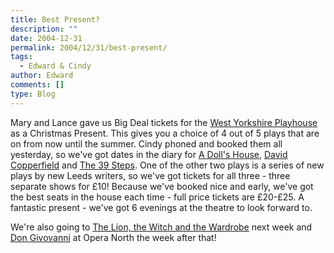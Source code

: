 ```yaml
---
title: Best Present?
description: ""
date: 2004-12-31
permalink: 2004/12/31/best-present/
tags:
  - Edward & Cindy
author: Edward
comments: []
type: Blog
---
```


Mary and Lance gave us Big Deal tickets for the [West Yorkshire
Playhouse][1] as a Christmas Present. This gives you a choice of 4 out
of 5 plays that are on from now until the summer. Cindy phoned and
booked them all yesterday, so we\'ve got dates in the diary for [A
Doll\'s House][2], [David Copperfield][3] and [The 39 Steps][4]. One of
the other two plays is a series of new plays by new Leeds writers, so
we\'ve got tickets for all three - three separate shows for £10! Because
we\'ve booked nice and early, we\'ve got the best seats in the house
each time - full price tickets are £20-£25. A fantastic present - we\'ve
got 6 evenings at the theatre to look forward to.

We\'re also going to [The Lion, the Witch and the Wardrobe][5] next week
and [Don Givovanni][6] at Opera North the week after that!



[1]: https://www.wyplayhouse.com
[2]: https://www.wyplayhouse.com/events/event_details.asp?event_ID=437
[3]: https://www.wyplayhouse.com/events/event_details.asp?event_ID=439
[4]: https://www.wyplayhouse.com/events/event_details.asp?event_ID=440
[5]: https://www.wyplayhouse.com/events/event_details.asp?event_ID=159
[6]: https://www.operanorth.co.uk/operazone/omhome.aspx?opera=18
